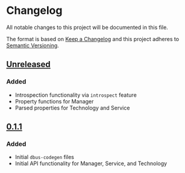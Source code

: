 # Changelog

All notable changes to this project will be documented in this file.

The format is based on [Keep a Changelog](http://keepachangelog.com)
and this project adheres to [Semantic Versioning](http://semver.org).

## [Unreleased]

### Added
- Introspection functionality via `introspect` feature
- Property functions for Manager
- Parsed properties for Technology and Service

## [0.1.1]

### Added
- Initial `dbus-codegen` files
- Initial API functionality for Manager, Service, and Technology

[Unreleased]: https://github.com/jmagnuson/connman-rs/compare/v0.1.1...master
[0.1.1]: https://github.com/jmagnuson/connman-rs/compare/6a8458f...v0.1.1
